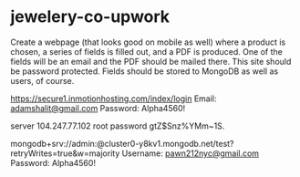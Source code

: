 # jewelery-co-upwork

Create a webpage (that looks good on mobile as well) where a product is chosen, a series of fields is filled out, and a PDF is produced. One of the fields will be an email and the PDF should be mailed there. This site should be password protected. Fields should be stored to MongoDB as well as users, of course.

https://secure1.inmotionhosting.com/index/login
Email: adamshalit@gmail.com
Password: Alpha4560!

server 104.247.77.102
root password gtZ$Snz%YMm~1S.

mongodb+srv://admin:<password>@cluster0-y8kv1.mongodb.net/test?retryWrites=true&w=majority
Username: pawn212nyc@gmail.com
Password: Alpha4560!

